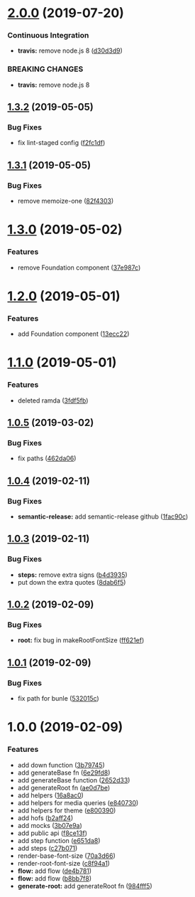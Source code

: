 # [2.0.0](https://github.com/typographist/styled/compare/v1.3.2...v2.0.0) (2019-07-20)


### Continuous Integration

* **travis:** remove node.js 8 ([d30d3d9](https://github.com/typographist/styled/commit/d30d3d9))


### BREAKING CHANGES

* **travis:** remove node.js 8

## [1.3.2](https://github.com/typographist/styled/compare/v1.3.1...v1.3.2) (2019-05-05)


### Bug Fixes

* fix lint-staged config ([f2fc1df](https://github.com/typographist/styled/commit/f2fc1df))

## [1.3.1](https://github.com/typographist/styled/compare/v1.3.0...v1.3.1) (2019-05-05)


### Bug Fixes

* remove memoize-one ([82f4303](https://github.com/typographist/styled/commit/82f4303))

# [1.3.0](https://github.com/typographist/styled/compare/v1.2.0...v1.3.0) (2019-05-02)


### Features

* remove Foundation component ([37e987c](https://github.com/typographist/styled/commit/37e987c))

# [1.2.0](https://github.com/typographist/styled/compare/v1.1.0...v1.2.0) (2019-05-01)


### Features

* add Foundation component ([13ecc22](https://github.com/typographist/styled/commit/13ecc22))

# [1.1.0](https://github.com/typographist/styled/compare/v1.0.5...v1.1.0) (2019-05-01)


### Features

* deleted ramda ([3fdf5fb](https://github.com/typographist/styled/commit/3fdf5fb))

## [1.0.5](https://github.com/typographist/styled/compare/v1.0.4...v1.0.5) (2019-03-02)


### Bug Fixes

* fix paths ([462da06](https://github.com/typographist/styled/commit/462da06))

## [1.0.4](https://github.com/typographist/styled/compare/v1.0.3...v1.0.4) (2019-02-11)


### Bug Fixes

* **semantic-release:** add semantic-release github ([1fac90c](https://github.com/typographist/styled/commit/1fac90c))

## [1.0.3](https://github.com/typographist/styled/compare/v1.0.2...v1.0.3) (2019-02-11)


### Bug Fixes

* **steps:** remove extra signs ([b4d3935](https://github.com/typographist/styled/commit/b4d3935))
* put down the extra quotes ([8dab6f5](https://github.com/typographist/styled/commit/8dab6f5))

## [1.0.2](https://github.com/typographist/styled/compare/v1.0.1...v1.0.2) (2019-02-09)


### Bug Fixes

* **root:** fix bug in makeRootFontSize ([ff621ef](https://github.com/typographist/styled/commit/ff621ef))

## [1.0.1](https://github.com/typographist/styled/compare/v1.0.0...v1.0.1) (2019-02-09)


### Bug Fixes

* fix path for bunle ([532015c](https://github.com/typographist/styled/commit/532015c))

# 1.0.0 (2019-02-09)


### Features

* add down function ([3b79745](https://github.com/typographist/styled/commit/3b79745))
* add generateBase fn ([6e29fd8](https://github.com/typographist/styled/commit/6e29fd8))
* add generateBase function ([2652d33](https://github.com/typographist/styled/commit/2652d33))
* add generateRoot fn ([ae0d7be](https://github.com/typographist/styled/commit/ae0d7be))
* add helpers ([16a8ac0](https://github.com/typographist/styled/commit/16a8ac0))
* add helpers for media queries ([e840730](https://github.com/typographist/styled/commit/e840730))
* add helpers for theme ([e800390](https://github.com/typographist/styled/commit/e800390))
* add hofs ([b2aff24](https://github.com/typographist/styled/commit/b2aff24))
* add mocks ([3b07e9a](https://github.com/typographist/styled/commit/3b07e9a))
* add public api ([f8ce13f](https://github.com/typographist/styled/commit/f8ce13f))
* add step function ([e651da8](https://github.com/typographist/styled/commit/e651da8))
* add steps ([c27b071](https://github.com/typographist/styled/commit/c27b071))
* render-base-font-size ([70a3d66](https://github.com/typographist/styled/commit/70a3d66))
* render-root-font-size ([c8f94a1](https://github.com/typographist/styled/commit/c8f94a1))
* **flow:** add flow ([de4b781](https://github.com/typographist/styled/commit/de4b781))
* **flow:** add flow ([b8bb7f8](https://github.com/typographist/styled/commit/b8bb7f8))
* **generate-root:** add generateRoot fn ([984fff5](https://github.com/typographist/styled/commit/984fff5))
